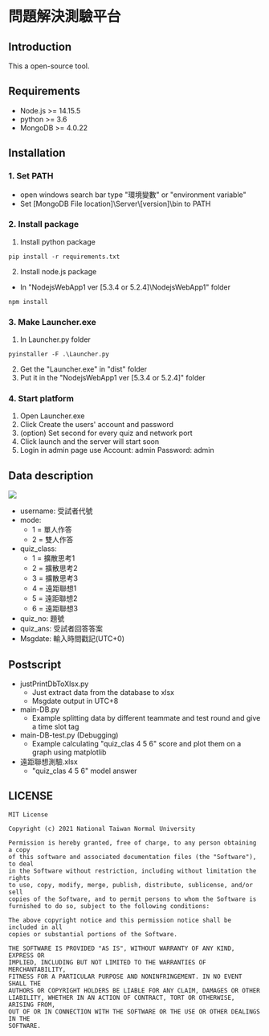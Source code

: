 # 問題解決測驗平台

## Introduction

This a open-source tool.

## Requirements
- Node.js >= 14.15.5
- python >= 3.6
- MongoDB >= 4.0.22

## Installation

### 1. Set PATH
- open windows search bar type "環境變數" or "environment variable"
- Set [MongoDB File location]\\Server\\[version]\\bin to PATH

### 2. Install package
1. Install python package
```
pip install -r requirements.txt
```
2. Install node.js package
- In "NodejsWebApp1 ver [5.3.4 or 5.2.4]\NodejsWebApp1" folder
```
npm install
```

### 3. Make Launcher.exe
1. In Launcher.py folder
```
pyinstaller -F .\Launcher.py
```
2. Get the "Launcher.exe" in "dist" folder
3. Put it in the "NodejsWebApp1 ver [5.3.4 or 5.2.4]" folder

### 4. Start platform
1. Open Launcher.exe
2. Click Create the users' account and password
3. (option) Set second for every quiz and network port 
4. Click launch and the server will start soon
5. Login in admin page use Account: admin Password: admin

## Data description
![](https://i.imgur.com/dH0ryZp.png)
- username: 受試者代號
- mode:
    - 1 = 單人作答
    - 2 = 雙人作答
- quiz_class: 
    - 1 = 擴散思考1
    - 2 = 擴散思考2
    - 3 = 擴散思考3
    - 4 = 遠距聯想1
    - 5 = 遠距聯想2 
    - 6 = 遠距聯想3
- quiz_no: 題號
- quiz_ans: 受試者回答答案
- Msgdate: 輸入時間戳記(UTC+0)

## Postscript
- justPrintDbToXlsx.py 
    - Just extract data from the database to xlsx
    - Msgdate output in UTC+8
- main-DB.py
    - Example splitting data by different teammate and test round and give a time slot tag
- main-DB-test.py (Debugging)
    - Example calculating "quiz_clas 4 5 6" score and plot them on a graph using matplotlib
- 遠距聯想測驗.xlsx
    - "quiz_clas 4 5 6" model answer

## LICENSE
```
MIT License

Copyright (c) 2021 National Taiwan Normal University

Permission is hereby granted, free of charge, to any person obtaining a copy
of this software and associated documentation files (the "Software"), to deal
in the Software without restriction, including without limitation the rights
to use, copy, modify, merge, publish, distribute, sublicense, and/or sell
copies of the Software, and to permit persons to whom the Software is
furnished to do so, subject to the following conditions:

The above copyright notice and this permission notice shall be included in all
copies or substantial portions of the Software.

THE SOFTWARE IS PROVIDED "AS IS", WITHOUT WARRANTY OF ANY KIND, EXPRESS OR
IMPLIED, INCLUDING BUT NOT LIMITED TO THE WARRANTIES OF MERCHANTABILITY,
FITNESS FOR A PARTICULAR PURPOSE AND NONINFRINGEMENT. IN NO EVENT SHALL THE
AUTHORS OR COPYRIGHT HOLDERS BE LIABLE FOR ANY CLAIM, DAMAGES OR OTHER
LIABILITY, WHETHER IN AN ACTION OF CONTRACT, TORT OR OTHERWISE, ARISING FROM,
OUT OF OR IN CONNECTION WITH THE SOFTWARE OR THE USE OR OTHER DEALINGS IN THE
SOFTWARE.
```